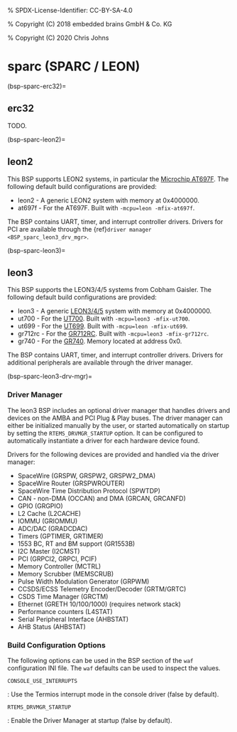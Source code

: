 % SPDX-License-Identifier: CC-BY-SA-4.0

% Copyright (C) 2018 embedded brains GmbH & Co. KG

% Copyright (C) 2020 Chris Johns

# sparc (SPARC / LEON)

(bsp-sparc-erc32)=

## erc32

TODO.

(bsp-sparc-leon2)=

## leon2

This BSP supports LEON2 systems, in particular the [Microchip AT697F](https://www.microchip.com/en-us/product/AT697F). The following
default build configurations are provided:

- leon2 - A generic LEON2 system with memory at 0x4000000.
- at697f - For the AT697F. Built with `-mcpu=leon -mfix-at697f`.

The BSP contains UART, timer, and interrupt controller drivers.
Drivers for PCI are available through the {ref}`driver manager <BSP_sparc_leon3_drv_mgr>`.

(bsp-sparc-leon3)=

## leon3

This BSP supports the LEON3/4/5 systems from Cobham Gaisler.
The following default build configurations are provided:

- leon3 - A generic [LEON3/4/5](https://www.gaisler.com/leon5) system with memory at 0x4000000.
- ut700 - For the [UT700](https://caes.com/product/ut700). Built with `-mcpu=leon3 -mfix-ut700`.
- ut699 - For the [UT699](https://caes.com/product/ut699). Built with `-mcpu=leon -mfix-ut699`.
- gr712rc - For the [GR712RC](https://www.gaisler.com/gr712rc). Built with `-mcpu=leon3 -mfix-gr712rc`.
- gr740 - For the [GR740](https://www.gaisler.com/gr740). Memory located at address 0x0.

The BSP contains UART, timer, and interrupt controller drivers. Drivers for additional
peripherals are available through the driver manager.

(bsp-sparc-leon3-drv-mgr)=

### Driver Manager

The leon3 BSP includes an optional driver manager that handles drivers and
devices on the AMBA and PCI Plug & Play buses. The driver manager can either
be initialized manually by the user, or started automatically on startup by
setting the `RTEMS_DRVMGR_STARTUP` option. It can be configured to
automatically instantiate a driver for each hardware device found.

Drivers for the following devices are provided and handled via the driver manager:

- SpaceWire (GRSPW, GRSPW2, GRSPW2_DMA)
- SpaceWire Router (GRSPWROUTER)
- SpaceWire Time Distribution Protocol (SPWTDP)
- CAN - non-DMA (OCCAN) and DMA (GRCAN, GRCANFD)
- GPIO (GRGPIO)
- L2 Cache (L2CACHE)
- IOMMU (GRIOMMU)
- ADC/DAC (GRADCDAC)
- Timers (GPTIMER, GRTIMER)
- 1553 BC, RT and BM support (GR1553B)
- I2C Master (I2CMST)
- PCI (GRPCI2, GRPCI, PCIF)
- Memory Controller (MCTRL)
- Memory Scrubber (MEMSCRUB)
- Pulse Width Modulation Generator (GRPWM)
- CCSDS/ECSS Telemetry Encoder/Decoder (GRTM/GRTC)
- CSDS Time Manager (GRCTM)
- Ethernet (GRETH 10/100/1000) (requires network stack)
- Performance counters (L4STAT)
- Serial Peripheral Interface (AHBSTAT)
- AHB Status (AHBSTAT)

### Build Configuration Options

The following options can be used in the BSP section of the `waf`
configuration INI file. The `waf` defaults can be used to inspect the values.

`CONSOLE_USE_INTERRUPTS`

: Use the Termios interrupt mode in the console driver (false by default).

`RTEMS_DRVMGR_STARTUP`

: Enable the Driver Manager at startup (false by default).
